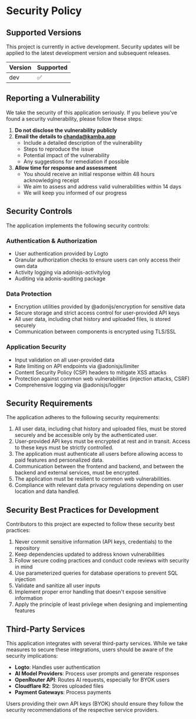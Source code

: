 # Security Policy

## Supported Versions

This project is currently in active development. Security updates will be applied to the latest development version and subsequent releases.

| Version | Supported          |
| ------- | ------------------ |
| dev     | :white_check_mark: |

## Reporting a Vulnerability

We take the security of this application seriously. If you believe you've found a security vulnerability, please follow these steps:

1. **Do not disclose the vulnerability publicly**
2. **Email the details to <chanda@kamba.app>**
   - Include a detailed description of the vulnerability
   - Steps to reproduce the issue
   - Potential impact of the vulnerability
   - Any suggestions for remediation if possible
3. **Allow time for response and assessment**
   - You should receive an initial response within 48 hours acknowledging receipt
   - We aim to assess and address valid vulnerabilities within 14 days
   - We will keep you informed of our progress

## Security Controls

The application implements the following security controls:

### Authentication & Authorization

- User authentication provided by Logto
- Granular authorization checks to ensure users can only access their own data
- Activity logging via adonisjs-activitylog
- Auditing via adonis-auditing package

### Data Protection

- Encryption utilities provided by @adonijs/encryption for sensitive data
- Secure storage and strict access control for user-provided API keys
- All user data, including chat history and uploaded files, is stored securely
- Communication between components is encrypted using TLS/SSL

### Application Security

- Input validation on all user-provided data
- Rate limiting on API endpoints via @adonisjs/limiter
- Content Security Policy (CSP) headers to mitigate XSS attacks
- Protection against common web vulnerabilities (injection attacks, CSRF)
- Comprehensive logging via @adonisjs/logger

## Security Requirements

The application adheres to the following security requirements:

1. All user data, including chat history and uploaded files, must be stored securely and be accessible only by the authenticated user.
2. User-provided API keys must be encrypted at rest and in transit. Access to these keys must be strictly controlled.
3. The application must authenticate all users before allowing access to paid features and personalized data.
4. Communication between the frontend and backend, and between the backend and external services, must be encrypted.
5. The application must be resilient to common web vulnerabilities.
6. Compliance with relevant data privacy regulations depending on user location and data handled.

## Security Best Practices for Development

Contributors to this project are expected to follow these security best practices:

1. Never commit sensitive information (API keys, credentials) to the repository
2. Keep dependencies updated to address known vulnerabilities
3. Follow secure coding practices and conduct code reviews with security in mind
4. Use parameterized queries for database operations to prevent SQL injection
5. Validate and sanitize all user inputs
6. Implement proper error handling that doesn't expose sensitive information
7. Apply the principle of least privilege when designing and implementing features

## Third-Party Services

This application integrates with several third-party services. While we take measures to secure these integrations, users should be aware of the security implications:

- **Logto**: Handles user authentication
- **AI Model Providers**: Process user prompts and generate responses
- **OpenRouter API**: Routes AI requests, especially for BYOK users
- **Cloudflare R2**: Stores uploaded files
- **Payment Gateways**: Process payments

Users providing their own API keys (BYOK) should ensure they follow the security recommendations of the respective service providers.
